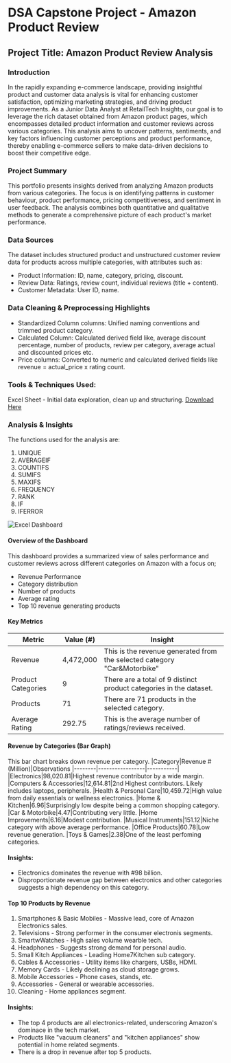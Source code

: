 # DSA Capstone Project - Amazon Product Review

## Project Title: Amazon Product Review Analysis

### Introduction
In the rapidly expanding e-commerce landscape, providing insightful product and customer data analysis is vital for enhancing customer satisfaction, optimizing marketing strategies, and driving product improvements. As a Junior Data Analyst at RetailTech Insights, our goal is to leverage the rich dataset obtained from Amazon product pages, which encompasses detailed product information and customer reviews across various categories. This analysis aims to uncover patterns, sentiments, and key factors influencing customer perceptions and product performance, thereby enabling e-commerce sellers to make data-driven decisions to boost their competitive edge.

### Project Summary
This portfolio presents insights derived from analyzing Amazon products from various categories. The focus is on identifying patterns in customer behaviour, product performance, pricing competitiveness, and sentiment in user feedback. The analysis combines both quantitative and qualitative methods to generate a comprehensive picture of each product's market performance.

### Data Sources
The dataset includes structured product and unstructured customer review data for products across multiple categories, with attributes such as:
- Product Information: ID, name, category, pricing, discount.
- Review Data: Ratings, review count, individual reviews (title + content).
- Customer Metadata: User ID, name.

### Data Cleaning & Preprocessing Highlights
- Standardized Column columns: Unified naming conventions and trimmed product category.
- Calculated Column: Calculated derived field like, average discount percentage, number of products, review per category, average actual and discounted prices etc.
- Price columns: Converted to numeric and calculated derived fields like revenue = actual_price x rating count.

### Tools & Techniques Used:
Excel Sheet - Initial data exploration, clean up and structuring. [Download Here](https://mpel-my.sharepoint.com/:x:/g/personal/tosin_mpel_co_uk/ETybyULWLtRBiA6ubTGXj-YBNup_W7WNP1UsL7IxeMplsA?e=jaXbmS)

### Analysis & Insights
The functions used for the analysis are:
1. UNIQUE
2. AVERAGEIF
3. COUNTIFS
4. SUMIFS
5. MAXIFS
6. FREQUENCY
7. RANK
8. IF
9. IFERROR

![Excel Dashboard](https://github.com/user-attachments/assets/be923a3d-a0cd-421f-99c5-571beac0e88c)

#### Overview of the Dashboard
This dashboard provides a summarized view of sales performance and customer reviews across different categories on Amazon with a focus on;
- Revenue Performance
- Category distribution
- Number of products
- Average rating
- Top 10 revenue generating products

#### Key Metrics

|Metric|Value (#)|Insight
|------|---------|------|
|Revenue|4,472,000|This is the revenue generated from the selected category "Car&Motorbike"
|Product Categories|9|There are a total of 9 distinct product categories in the dataset.
|Products|71|There are 71 products in the selected category.
|Average Rating|292.75|This is the average number of ratings/reviews received.

#### Revenue by Categories (Bar Graph)
This bar chart breaks down revenue per category.
|Category|Revenue #(Million)|Observations
|--------|-----------------|-----------|
|Electronics|98,020.81|Highest revenue contributor by a wide margin.
|Computers & Accessories|12,614.81|2nd Highest contributors. Likely includes laptops, peripherals.
|Health & Personal Care|10,459.72|High value from daily essentials or wellness electronics.
|Home & Kitchen|6.96|Surprisingly low despite being a common shopping category.
|Car & Motorbike|4.47|Contributing very little.
|Home Improvements|6.16|Modest contribution.
|Musical Instruments|151.12|Niche category with above average performance.
|Office Products|60.78|Low revenue generation.
|Toys & Games|2.38|One of the least perfoming categories.

#### Insights:
- Electronics dominates the revenue with #98 billion.
- Disproportionate revenue gap between electronics and other categories suggests a high dependency on this category.

#### Top 10 Products by Revenue
1. Smartphones & Basic Mobiles - Massive lead, core of Amazon Electronics sales.
2. Televisions - Strong performer in the consumer electronis segments.
3. SmartwWatches - High sales volume wearble tech.
4. Headphones - Suggests strong demand for personal audio.
5. Small Kitch Appliances - Leading Home7Kitchen sub category.
6. Cables & Accessories - Utility items like chargers, USBs, HDMI.
7. Memory Cards - Likely declining as cloud storage grows.
8. Mobile Accessories - Phone cases, stands, etc.
9. Accessories - General or wearable accessories.
10. Cleaning - Home appliances segment.

#### Insights:
- The top 4 products are all electronics-related, underscoring Amazon's dominace in the tech market.
- Products like "vacuum cleaners" and "kitchen appliances" show potential in home related segments.
- There is a drop in revenue after top 5 products.




